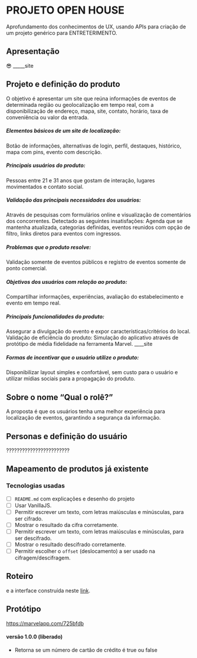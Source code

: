 # PROJETO OPEN HOUSE

Aprofundamento dos conhecimentos de UX, usando APIs para criação de um projeto genérico para ENTRETERIMENTO.

## Apresentação
😎 _____site

## Projeto e definição do produto
O objetivo é apresentar um site que reúna informações de eventos de determinada região ou geolocalização em tempo real, com a disponibilização de endereço, mapa, site, contato, horário, taxa de conveniência ou valor da entrada. 

##### Elementos básicos de um site de localização:
Botão de informações, alternativas de login, perfil, destaques, histórico, mapa com pins, evento com descrição.

##### Principais usuários do produto:
Pessoas entre 21 e 31 anos que gostam de interação, lugares movimentados e contato social. 

##### Validação das principais necessidades dos usuários:
Através de pesquisas com formulários online e visualização de comentários dos concorrentes. Detectado as seguintes insatisfações: Agenda que se mantenha atualizada, categorias definidas, eventos reunidos com opção de filtro, links diretos para eventos com ingressos.

##### Problemas que o produto resolve:
Validação somente de eventos públicos e registro de eventos somente de ponto comercial.

##### Objetivos dos usuários com relação ao produto:
Compartilhar informações, experiências, avaliação do estabelecimento e evento em tempo real.

##### Principais funcionalidades do produto:
Assegurar a divulgação do evento e expor características/critérios do local. 
Validação de eficiência do produto:
Simulação do aplicativo através de protótipo de média fidelidade na ferramenta Marvel. ____site

##### Formas de incentivar que o usuário utilize o produto:
Disponibilizar layout simples e confortável, sem custo para o usuário e utilizar mídias sociais para a propagação do produto.

## Sobre o nome “Qual o rolê?”
A proposta é que os usuários tenha uma melhor experiência para localização de eventos, garantindo a segurança da informação.


## Personas e definição do usuário

????????????????????????

## Mapeamento de produtos já existente

### Tecnologias usadas

* [ ] `README.md` com explicações e desenho do projeto
* [ ] Usar VanillaJS.
* [ ] Permitir escrever um texto, com letras maiúsculas e minúsculas, para ser
  cifrado.
* [ ] Mostrar o resultado da cifra corretamente.
* [ ] Permitir escrever um texto, com letras maiúsculas e minúsculas, para ser
  descifrado.
* [ ] Mostrar o resultado descifrado corretamente.
* [ ] Permitir escolher o `offset` (deslocamento) a ser usado na
  cifragem/descifragem.

## Roteiro
e a interface construída neste [link](https://app.talento.laboratoria.la/profile/HFOoMpOreBU2psCcjjLg5O2EWEv2).
## Protótipo
https://marvelapp.com/725bfdb
#### versão 1.0.0 (liberado)
+ Retorna se um número de cartão de crédito é true ou false

